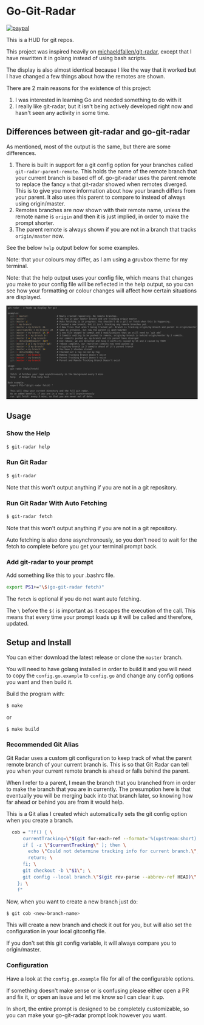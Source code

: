 # Go-Git-Radar

[![paypal](https://img.shields.io/badge/Donate-PayPal-green.svg)](https://www.paypal.com/donate?business=QMDXUKQXRT75N&currency_code=CAD)

This is a HUD for git repos.

This project was inspired heavily on
[michaeldfallen/git-radar](https://github.com/michaeldfallen/git-radar), except
that I have rewritten it in golang instead of using bash scripts.

The display is also almost identical because I like the way that it worked but I
have changed a few things about how the remotes are shown.

There are 2 main reasons for the existence of this project:

1. I was interested in learning Go and needed something to do with it
2. I really like git-radar, but it isn't being actively developed right now and
   hasn't seen any activity in some time.

## Differences between git-radar and go-git-radar

As mentioned, most of the output is the same, but there are some differences.

1. There is built in support for a git config option for your branches called
   `git-radar-parent-remote`. This holds the name of the remote branch that your
   current branch is based off of. go-git-radar uses the parent remote to
   replace the fancy `m` that git-radar showed when remotes diverged. This is to
   give you more information about how your branch differs from your parent. It
   also uses this parent to compare to instead of always using origin/master.
2. Remotes branches are now shown with their remote name, unless the remote name
   is `origin` and then it is just implied, in order to make the prompt shorter.
3. The parent remote is always shown if you are not in a branch that tracks
   `origin/master` now.

See the below `help` output below for some examples.

Note: that your colours may differ, as I am using a gruvbox theme for my
terminal.

Note: that the help output uses your config file, which means that changes you
make to your config file will be reflected in the help output, so you can see
how your formatting or colour changes will affect how certain situations are
displayed.

![](images/help.png)

## Usage

### Show the Help

```bash
$ git-radar help
```

### Run Git Radar

```bash
$ git-radar
```

Note that this won't output anything if you are not in a git repository.

### Run Git Radar With Auto Fetching

```bash
$ git-radar fetch
```

Note that this won't output anything if you are not in a git repository.

Auto fetching is also done asynchronously, so you don't need to wait for the
fetch to complete before you get your terminal prompt back.

### Add git-radar to your prompt

Add something like this to your .bashrc file.

```bash
export PS1+="\$(go-git-radar fetch)"
```

The `fetch` is optional if you do not want auto fetching.

The `\` before the `$(` is important as it escapes the execution of the call.
This means that every time your prompt loads up it will be called and therefore,
updated.

## Setup and Install

You can either download the latest release or clone the `master` branch.

You will need to have golang installed in order to build it and you will need to
copy the `config.go.example` to `config.go` and change any config options you
want and then build it.

Build the program with:

```bash
$ make
```

or

```bash
$ make build
```

### Recommended Git Alias

Git Radar uses a custom git configuration to keep track of what the parent
remote branch of your current branch is. This is so that Git Radar can tell you
when your current remote branch is ahead or falls behind the parent.

When I refer to a parent, I mean the branch that you branched from in order to
make the branch that you are in currently. The presumption here is that
eventually you will be merging back into that branch later, so knowing how far
ahead or behind you are from it would help.

This is a Git alias I created which automatically sets the git config option
when you create a branch.

```bash
  cob = "!f() { \
      currentTracking=\"$(git for-each-ref --format='%(upstream:short)' \"$(git symbolic-ref -q HEAD)\")\"; \
      if [ -z \"$currentTracking\" ]; then \
        echo \"Could not determine tracking info for current branch.\"; \
        return; \
      fi; \
      git checkout -b \"$1\"; \
      git config --local branch.\"$(git rev-parse --abbrev-ref HEAD)\".git-radar-parent-remote \"$currentTracking\"; \
    }; \
    f"
```

Now, when you want to create a new branch just do:

```bash
$ git cob <new-branch-name>
```

This will create a new branch and check it out for you, but will also set the
configuration in your local gitconfig file.

If you don't set this git config variable, it will always compare you to
origin/master.

### Configuration

Have a look at the `config.go.example` file for all of the configurable options.

If something doesn't make sense or is confusing please either open a PR and fix
it, or open an issue and let me know so I can clear it up.

In short, the entire prompt is designed to be completely customizable, so you can
make your go-git-radar prompt look however you want.
